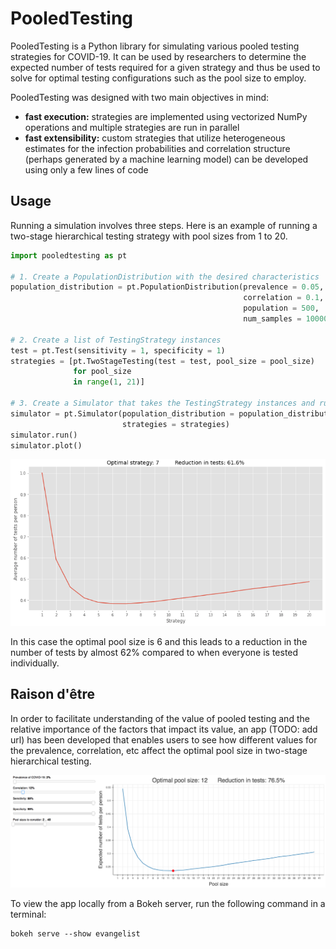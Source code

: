# PooledTesting

PooledTesting is a Python library for simulating various pooled testing strategies for COVID-19. It can be used by researchers to determine the expected number of tests required for a given strategy and thus be used to solve for optimal testing configurations such as the pool size to employ.

PooledTesting was designed with two main objectives in mind:
* **fast execution:** strategies are implemented using vectorized NumPy operations and multiple strategies are run in parallel
* **fast extensibility:** custom strategies that utilize heterogeneous estimates for the infection probabilities and correlation structure (perhaps generated by a machine learning model) can be developed using only a few lines of code


## Usage

Running a simulation involves three steps. Here is an example of running a two-stage hierarchical testing strategy with pool sizes from 1 to 20.

```python
import pooledtesting as pt

# 1. Create a PopulationDistribution with the desired characteristics
population_distribution = pt.PopulationDistribution(prevalence = 0.05,
                                                    correlation = 0.1,
                                                    population = 500,
                                                    num_samples = 10000)    

# 2. Create a list of TestingStrategy instances
test = pt.Test(sensitivity = 1, specificity = 1)
strategies = [pt.TwoStageTesting(test = test, pool_size = pool_size)
              for pool_size
              in range(1, 21)]

# 3. Create a Simulator that takes the TestingStrategy instances and runs them on the given PopulationDistribution
simulator = pt.Simulator(population_distribution = population_distribution,
                         strategies = strategies)
simulator.run()
simulator.plot()
```

<img src = "images/plot.png" width = "800">

In this case the optimal pool size is 6 and this leads to a reduction in the number of tests by almost 62% compared to when everyone is tested individually.

## Raison d'être

In order to facilitate understanding of the value of pooled testing and the relative importance of the factors that impact its value, an app (TODO: add url) has been developed that enables users to see how different values for the prevalence, correlation, etc affect the optimal pool size in two-stage hierarchical testing.

<img src = "images/bokehapp.png" width = "1300">

To view the app locally from a Bokeh server, run the following command in a terminal:

    bokeh serve --show evangelist